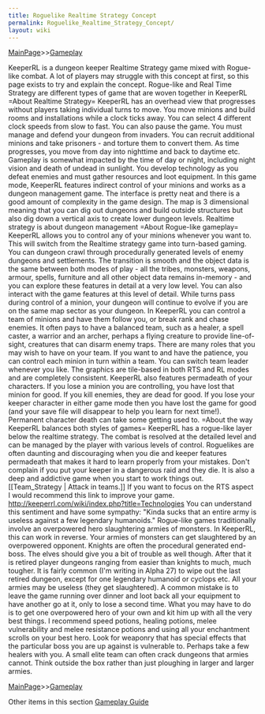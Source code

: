 ```yaml
---
title: Roguelike Realtime Strategy Concept
permalink: Roguelike_Realtime_Strategy_Concept/
layout: wiki
---
```


[MainPage](/keeperrl_wiki/ "wikilink")>>[Gameplay](/keeperrl_wiki/Gameplay_Guide "wikilink")

KeeperRL is a dungeon keeper Realtime Strategy game mixed with Rogue-like combat. A lot of players may struggle with this concept at first, so this page exists to try and explain the concept. Rogue-like and Real Time Strategy are different types of game that are woven together in KeeperRL =About Realtime Strategy= KeeperRL has an overhead view that progresses without players taking individual turns to move. You move minions and build rooms and installations while a clock ticks away. You can select 4 different clock speeds from slow to fast. You can also pause the game. You must manage and defend your dungeon from invaders. You can recruit additional minions and take prisoners - and torture them to convert them. As time progresses, you move from day into nighttime and back to daytime etc. Gameplay is somewhat impacted by the time of day or night, including night vision and death of undead in sunlight. You develop technology as you defeat enemies and must gather resources and loot equipment. In this game mode, KeeperRL features indirect control of your minions and works as a dungeon management game. The interface is pretty neat and there is a good amount of complexity in the game design. The map is 3 dimensional meaning that you can dig out dungeons and build outside structures but also dig down a vertical axis to create lower dungeon levels. Realtime strategy is about dungeon management =About Rogue-like gameplay= KeeperRL allows you to control any of your minions whenever you want to. This will switch from the Realtime strategy game into turn-based gaming. You can dungeon crawl through procedurally generated levels of enemy dungeons and settlements. The transition is smooth and the object data is the same between both modes of play - all the tribes, monsters, weapons, armour, spells, furniture and all other object data remains in-memory - and you can explore these features in detail at a very low level. You can also interact with the game features at this level of detail. While turns pass during control of a minion, your dungeon will continue to evolve if you are on the same map sector as your dungeon. In KeeperRL you can control a team of minions and have them follow you, or break rank and chase enemies. It often pays to have a balanced team, such as a healer, a spell caster, a warrior and an archer, perhaps a flying creature to provide line-of-sight, creatures that can disarm enemy traps. There are many roles that you may wish to have on your team. If you want to and have the patience, you can control each minion in turn within a team. You can switch team leader whenever you like. The graphics are tile-based in both RTS and RL modes and are completely consistent. KeeperRL also features permadeath of your characters. If you lose a minion you are controlling, you have lost that minion for good. If you kill enemies, they are dead for good. If you lose your keeper character in either game mode then you have lost the game for good (and your save file will disappear to help you learn for next time!). Permanent character death can take some getting used to. =About the way KeeperRL balances both styles of games= KeeperRL has a rogue-like layer below the realtime strategy. The combat is resolved at the detailed level and can be managed by the player with various levels of control. Roguelikes are often daunting and discouraging when you die and keeper features permadeath that makes it hard to learn properly from your mistakes. Don't complain if you put your keeper in a dangerous raid and they die. It is also a deep and addictive game when you start to work things out. [[Team_Strategy | Attack in teams.]] If you want to focus on the RTS aspect I would recommend this link to improve your game. http://keeperrl.com/wiki/index.php?title=Technologies You can understand this sentiment and have some sympathy: "Kinda sucks that an entire army is useless against a few legendary humanoids." Rogue-like games traditionally involve an overpowered hero slaughtering armies of monsters. In KeeperRL, this can work in reverse. Your armies of monsters can get slaughtered by an overpowered opponent. Knights are often the procedural generated end-boss. The elves should give you a bit of trouble as well though. After that it is retired player dungeons ranging from easier than knights to much, much tougher. It is fairly common (I'm writing in Alpha 27) to wipe out the last retired dungeon, except for one legendary humanoid or cyclops etc. All your armies may be useless (they get slaughtered). A common mistake is to leave the game running over dinner and loot back all your equipment to have another go at it, only to lose a second time. What you may have to do is to get one overpowered hero of your own and kit him up with all the very best things. I recommend speed potions, healing potions, melee vulnerability and melee resistance potions and using all your enchantment scrolls on your best hero. Look for weaponry that has special effects that the particular boss you are up against is vulnerable to. Perhaps take a few healers with you. A small elite team can often crack dungeons that armies cannot. Think outside the box rather than just ploughing in larger and larger armies. 

[MainPage](/keeperrl_wiki/ "wikilink")>>[Gameplay](/keeperrl_wiki/Gameplay_Guide "wikilink")

Other items in this section
    [Gameplay Guide](/keeperrl_wiki/Gameplay_Guide "wikilink")
